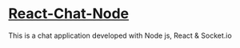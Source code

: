 # <a href="https://5f45074ad26dbf27b3208576--chat-node.netlify.app/">React-Chat-Node</a>

This is a chat application developed with Node js, React &amp; Socket.io
